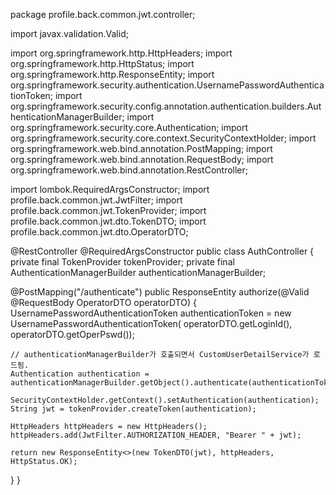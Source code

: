 package profile.back.common.jwt.controller;

import javax.validation.Valid;

import org.springframework.http.HttpHeaders;
import org.springframework.http.HttpStatus;
import org.springframework.http.ResponseEntity;
import org.springframework.security.authentication.UsernamePasswordAuthenticationToken;
import org.springframework.security.config.annotation.authentication.builders.AuthenticationManagerBuilder;
import org.springframework.security.core.Authentication;
import org.springframework.security.core.context.SecurityContextHolder;
import org.springframework.web.bind.annotation.PostMapping;
import org.springframework.web.bind.annotation.RequestBody;
import org.springframework.web.bind.annotation.RestController;

import lombok.RequiredArgsConstructor;
import profile.back.common.jwt.JwtFilter;
import profile.back.common.jwt.TokenProvider;
import profile.back.common.jwt.dto.TokenDTO;
import profile.back.common.jwt.dto.OperatorDTO;

@RestController
@RequiredArgsConstructor
public class AuthController {
  private final TokenProvider tokenProvider;
  private final AuthenticationManagerBuilder authenticationManagerBuilder;

  @PostMapping("/authenticate")
  public ResponseEntity<TokenDTO> authorize(@Valid @RequestBody OperatorDTO operatorDTO) {
    UsernamePasswordAuthenticationToken authenticationToken = new UsernamePasswordAuthenticationToken(
        operatorDTO.getLoginId(), operatorDTO.getOperPswd());

    // authenticationManagerBuilder가 호출되면서 CustomUserDetailService가 로드됨.
    Authentication authentication = authenticationManagerBuilder.getObject().authenticate(authenticationToken);

    SecurityContextHolder.getContext().setAuthentication(authentication);
    String jwt = tokenProvider.createToken(authentication);

    HttpHeaders httpHeaders = new HttpHeaders();
    httpHeaders.add(JwtFilter.AUTHORIZATION_HEADER, "Bearer " + jwt);

    return new ResponseEntity<>(new TokenDTO(jwt), httpHeaders, HttpStatus.OK);
  }
}
